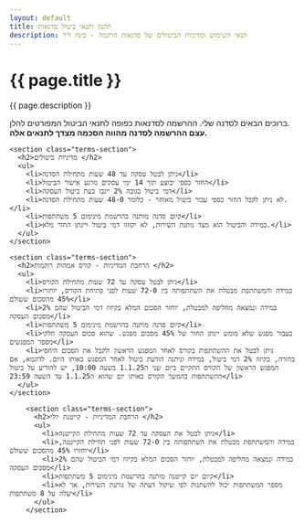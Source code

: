 ```yaml
---
layout: default
title: תקנון ותנאי ביטול סדנאות
description: תנאי השימוש ומדיניות הביטולים של סדנאות הרקמה - בינה ליר
---
```


<div class="container">
  <div class="page-head">
    <h1 class="page-title">{{ page.title }}</h1>
    <p class="page-description">{{ page.description }}</p>
  </div>
</div>

<div class="terms-page container animate">
  <div class="terms-content">
    <section class="terms-section">
      <p>
        ברוכים הבאים לסדנה שלי. ההרשמה לסדנאות כפופה לתנאי הביטול המפורטים להלן.
        <br>
       <b> עצם ההרשמה לסדנה מהווה הסכמה מצדך לתנאים אלה.</b>
      </p>
    </section>

    <section class="terms-section">
      <h2>מדיניות ביטולים </h2>
      <ul>
        <li>ניתן לבטל עסקה עד 48 שעות מתחילת הסדנה</li>
        <li>החזר כספי יבוצע תוך 14 ימי עסקים מרגע אישור הביטול</li>
        <li>דמי ביטול בגובה 2% ייגבו בעת ביטול העסקה</li>
        <li>לא ניתן לקבל החזר כספי עבור ביטול מאוחר - כלומר 48-0 שעות מתחילת הסדנה.</li>
        <li>קיום סדנה מותנה בהרשמת מינימום 5 משתתפות</li>
        <li>במידה והביטול הוא מצד נותנת השירות, לא יקוזזו דמי ביטול ויינתן החזר מלא.</li>
      </ul>
    </section>

    <section class="terms-section">
      <h2>הרחבת המדיניות - קורס אמהות רוקמות </h2>
      <ul>
        <li>ניתן לבטל עסקה עד 72 שעות מתחילת הקורס</li>
        <li>במידה והמשתתפת מבטלת את השתתפותה בין 72-0 שעות לפני פתיחת הקורס, יוחזרו 45% מהסכום ששולם</li>
        <li>במידה ונמצאה מחליפה למבטלת, יוחזר הסכום המלא בקיזוז דמי הביטול שהם 2% מסכום העסקה</li>
        <li>קיום סדנה מותנה בהרשמת מינימום 5 משתתפות</li>
        <li>בעבור מפגש שלא מומש יינתן החזר של 45% מסכום מפגש. שהוא סכום העסקה חלקי מספר המפגשים</li>
        <li>ניתן לבטל את ההשתתפות בקורס לאחר המפגש הראשון ולקבל את הסכום היחסי בחזרה, בקיזוז 2% דמי ביטול, במידה וניתנה הודעת ביטול לאחר המפגש באותו היום. לדוגמא, אם המפגש הראשון של הקורס התקיים ביום שני ה1.1.25 בשעה 10:00, יש להודיע על ביטול ההשתתפות בהמשך הקורס באותו יום שהוא ה1.1.25 עד השעה 23:59</li>
      </ul>
    </section>

        <section class="terms-section">
          <h2>הרחבת המדיניות - קייטנת יולי </h2>
          <ul>
            <li>ניתן לבטל את העסקה עד 72 שעות מתחילת הקייטנה</li>
            <li>במידה והמשתתפת מבטלת את השתתפותה בין 72-0 שעות לפני תחילת הקייטנה, יוחזרו 45% מהסכום ששולם</li>
            <li>במידה ונמצאה מחליפה למבטלת, יוחזר הסכום המלא בקיזוז דמי הביטול שהם 2% מסכום העסקה</li>
            <li>קיום יום קייטנה מותנה בהרשמת מינימום 5 משתתפות</li>
            <li>מספר המשתתפות יכול להשתנות לפי שיקול דעתה של נותנת השירות, אך לא יעלה על 8 משתתפות</li>
          </ul>
        </section>

  </div>
</div> 
